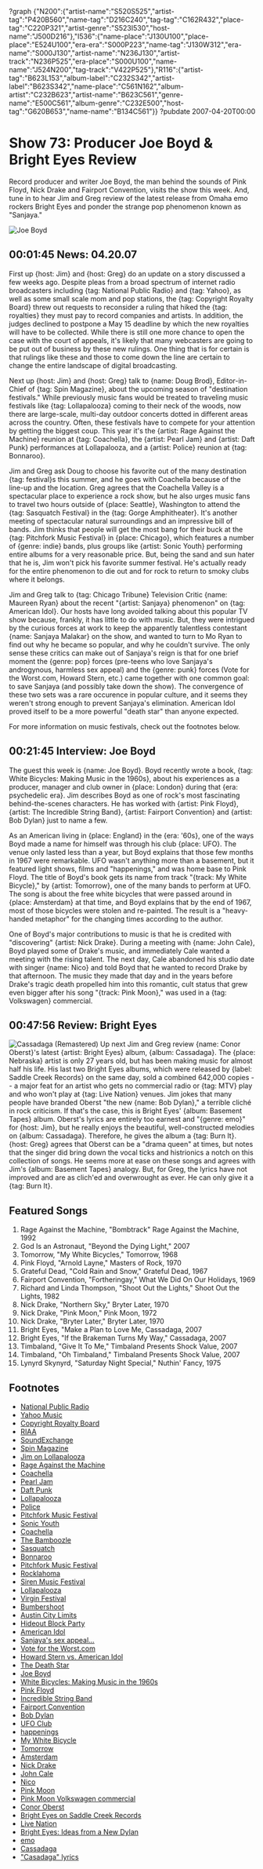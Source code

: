 ?graph {"N200":{"artist-name":"S520S525","artist-tag":"P420B560","name-tag":"D216C240","tag-tag":"C162R432","place-tag":"C220P321","artist-genre":"S523I530","host-name":"J500D216"},"I536":{"name-place":"J130U100","place-place":"E524U100","era-era":"S000P223","name-tag":"J130W312","era-name":"S000J130","artist-name":"N236J130","artist-track":"N236P525","era-place":"S000U100","name-name":"J524N200","tag-track":"V422P525"},"R116":{"artist-tag":"B623L153","album-label":"C232S342","artist-label":"B623S342","name-place":"C561N162","album-artist":"C232B623","artist-name":"B623C561","genre-name":"E500C561","album-genre":"C232E500","host-tag":"G620B653","name-name":"B134C561"}}
?pubdate 2007-04-20T00:00

# Show 73: Producer Joe Boyd & Bright Eyes Review
Record producer and writer Joe Boyd, the man behind the sounds of Pink Floyd, Nick Drake and Fairport Convention, visits the show this week. And, tune in to hear Jim and Greg review of the latest release from Omaha emo rockers Bright Eyes and ponder the strange pop phenomenon known as "Sanjaya."

![Joe Boyd](http://static.soundopinions.org/images/2007/JoeBoyd.jpg)

## 00:01:45 News: 04.20.07
First up {host: Jim} and {host: Greg} do an update on a story discussed a few weeks ago. Despite pleas from a broad spectrum of internet radio broadcasters including {tag: National Public Radio} and {tag: Yahoo}, as well as some small scale mom and pop stations, the {tag: Copyright Royalty Board} threw out requests to reconsider a ruling that hiked the {tag: royalties} they must pay to record companies and artists. In addition, the judges declined to postpone a May 15 deadline by which the new royalties will have to be collected. While there is still one more chance to open the case with the court of appeals, it's likely that many webcasters are going to be put out of business by these new rulings. One thing that is for certain is that rulings like these and those to come down the line are certain to change the entire landscape of digital broadcasting.

Next up {host: Jim} and {host: Greg} talk to {name: Doug Brod}, Editor-in-Chief of {tag: Spin Magazine}, about the upcoming season of "destination festivals." While previously music fans would be treated to traveling music festivals like {tag: Lollapalooza} coming to their neck of the woods, now there are large-scale, multi-day outdoor concerts dotted in different areas across the country. Often, these festivals have to compete for your attention by getting the biggest coup. This year it's the {artist: Rage Against the Machine} reunion at {tag: Coachella}, the {artist: Pearl Jam} and {artist: Daft Punk} performances at Lollapalooza, and a {artist: Police} reunion at {tag: Bonnaroo}.

Jim and Greg ask Doug to choose his favorite out of the many destination {tag: festival}s this summer, and he goes with Coachella because of the line-up and the location. Greg agrees that the Coachella Valley is a spectacular place to experience a rock show, but he also urges music fans to travel two hours outside of {place: Seattle}, Washington to attend the {tag: Sasquatch Festival} in the {tag: Gorge Amphitheater}. It's another meeting of spectacular natural surroundings and an impressive bill of bands. Jim thinks that people will get the most bang for their buck at the {tag: Pitchfork Music Festival} in {place: Chicago}, which features a number of {genre: indie} bands, plus groups like {artist: Sonic Youth} performing entire albums for a very reasonable price. But, being the sand and sun hater that he is, Jim won't pick his favorite summer festival. He's actually ready for the entire phenomenon to die out and for rock to return to smoky clubs where it belongs.

Jim and Greg talk to {tag: Chicago Tribune} Television Critic {name: Maureen Ryan} about the recent "{artist: Sanjaya} phenomenon" on {tag: American Idol}. Our hosts have long avoided talking about this popular TV show because, frankly, it has little to do with music. But, they were intrigued by the curious forces at work to keep the apparently talentless contestant {name: Sanjaya Malakar} on the show, and wanted to turn to Mo Ryan to find out why he became so popular, and why he couldn't survive. The only sense these critics can make out of Sanjaya's reign is that for one brief moment the {genre: pop} forces (pre-teens who love Sanjaya's androgynous, harmless sex appeal) and the {genre: punk} forces (Vote for the Worst.com, Howard Stern, etc.) came together with one common goal: to save Sanjaya (and possibly take down the show). The convergence of these two sets was a rare occurence in popular culture, and it seems they weren't strong enough to prevent Sanjaya's elimination. American Idol proved itself to be a more powerful "death star" than anyone expected. 

For more information on music festivals, check out the footnotes below.

## 00:21:45 Interview: Joe Boyd
The guest this week is {name: Joe Boyd}. Boyd recently wrote a book, {tag: White Bicycles: Making Music in the 1960s}, about his experiences as a producer, manager and club owner in {place: London} during that {era: psychedelic era}. Jim describes Boyd as one of rock's most fascinating behind-the-scenes characters. He has worked with {artist: Pink Floyd}, {artist: The Incredible String Band}, {artist: Fairport Convention} and {artist: Bob Dylan} just to name a few.

As an American living in {place: England} in the {era: '60s}, one of the ways Boyd made a name for himself was through his club {place: UFO}. The venue only lasted less than a year, but Boyd explains that those few months in 1967 were remarkable. UFO wasn't anything more than a basement, but it featured light shows, films and "happenings," and was home base to Pink Floyd. The title of Boyd's book gets its name from track "{track: My White Bicycle}," by {artist: Tomorrow}, one of the many bands to perform at UFO. The song is about the free white bicycles that were passed around in {place: Amsterdam} at that time, and Boyd explains that by the end of 1967, most of those bicycles were stolen and re-painted. The result is a "heavy-handed metaphor" for the changing times according to the author.

One of Boyd's major contributions to music is that he is credited with "discovering" {artist: Nick Drake}. During a meeting with {name: John Cale}, Boyd played some of Drake's music, and immediately Cale wanted a meeting with the rising talent. The next day, Cale abandoned his studio date with singer {name: Nico} and told Boyd that he wanted to record Drake by that afternoon. The music they made that day and in the years before Drake's tragic death propelled him into this romantic, cult status that grew even bigger after his song "{track: Pink Moon}," was used in a {tag: Volkswagen} commercial.

## 00:47:56 Review: Bright Eyes
![Cassadaga (Remastered)](http://is5.mzstatic.com/image/thumb/Music71/v4/9a/f0/48/9af0487c-8efb-da53-c274-26c7133577f4/source/600x600bb.jpg "6547614/1167752502")
Up next Jim and Greg review {name: Conor Oberst}'s latest {artist: Bright Eyes} album, {album: Cassadaga}. The {place: Nebraska} artist is only 27 years old, but has been making music for almost half his life. His last two Bright Eyes albums, which were released by {label: Saddle Creek Records} on the same day, sold a combined 642,000 copies -- a major feat for an artist who gets no commercial radio or {tag: MTV} play and who won't play at {tag: Live Nation} venues. Jim jokes that many people have branded Oberst "the new {name: Bob Dylan}," a terrible cliché in rock criticism. If that's the case, this is Bright Eyes' {album: Basement Tapes} album. Oberst's lyrics are entirely too earnest and "{genre: emo}" for {host: Jim}, but he really enjoys the beautiful, well-constructed melodies on {album: Cassadaga}. Therefore, he gives the album a {tag: Burn It}. {host: Greg} agrees that Oberst can be a "drama queen" at times, but notes that the singer did bring down the vocal ticks and histrionics a notch on this collection of songs. He seems more at ease on these songs and agrees with Jim's {album: Basement Tapes} analogy. But, for Greg, the lyrics have not improved and are as clich'ed and overwrought as ever. He can only give it a {tag: Burn It}.

## Featured Songs
1. Rage Against the Machine, "Bombtrack" Rage Against the Machine, 1992
2. God Is an Astronaut, "Beyond the Dying Light," 2007
3. Tomorrow, "My White Bicycles," Tomorrow, 1968
4. Pink Floyd, "Arnold Layne," Masters of Rock, 1970
5. Grateful Dead, "Cold Rain and Snow," Grateful Dead, 1967
6. Fairport Convention, "Fortheringay," What We Did On Our Holidays, 1969
7. Richard and Linda Thompson, "Shoot Out the Lights," Shoot Out the Lights, 1982
8. Nick Drake, "Northern Sky," Bryter Later, 1970
9. Nick Drake, "Pink Moon," Pink Moon, 1972
10. Nick Drake, "Bryter Later," Bryter Later, 1970
11. Bright Eyes, "Make a Plan to Love Me, Cassadaga, 2007
12. Bright Eyes, "If the Brakeman Turns My Way," Cassadaga, 2007
13. Timbaland, "Give It To Me," Timbaland Presents Shock Value, 2007
14. Timbaland, "Oh Timbaland," Timbaland Presents Shock Value, 2007
15. Lynyrd Skynyrd, "Saturday Night Special," Nuthin' Fancy, 1975

## Footnotes
- [National Public Radio](http://www.npr.org/)
- [Yahoo Music](http://music.yahoo.com/)
- [Copyright Royalty Board](http://www.loc.gov/crb)
- [RIAA](http://www.riaa.com/)
- [SoundExchange](http://www.soundexchange.com/)
- [Spin Magazine](http://www.spin.com/)
- [Jim on Lollapalooza](http://www.jimdero.com/News2003/July14Lolla.htm)
- [Rage Against the Machine](http://www.ratm.com/)
- [Coachella](http://www.coachella.com/)
- [Pearl Jam](http://www.pearljam.com/)
- [Daft Punk](http://www.daftpunk.com/)
- [Lollapalooza](http://www.lollapalooza.com/)
- [Police](http://www.thepolicefile.com/)
- [Pitchfork Music Festival](http://pitchforkmusicfestival.com/)
- [Sonic Youth](http://www.sonicyouth.com/)
- [Coachella](http://www.coachella.com/)
- [The Bamboozle](http://www.thebamboozle.com/)
- [Sasquatch](http://www.sasquatchfestival.com/)
- [Bonnaroo](http://www.bonnaroo.com/)
- [Pitchfork Music Festival](http://www.pitchforkmusicfestival.com/)
- [Rocklahoma](http://www.rockfeverfest.com/)
- [Siren Music Festival](http://www.villagevoice.com/siren/)
- [Lollapalooza](http://www.lollapalooza.com/)
- [Virgin Festival](http://www.virginfestival.com/2007/index.html)
- [Bumbershoot](http://www.bumbershoot.org/)
- [Austin City Limits](http://www.aclfestival.com/)
- [Hideout Block Party](http://www.hideoutchicago.com/)
- [American Idol](http://www.americanidol.com/)
- [Sanjaya's sex appeal...](http://www.shauncassidy.net/)
- [Vote for the Worst.com](http://www.votefortheworst.com/)
- [Howard Stern vs. American Idol](http://www.foxnews.com/story/0,2933,264580,00.html)
- [The Death Star](http://www.starwars.com/databank/location/deathstar/)
- [Joe Boyd](http://www.joeboyd.co.uk/)
- [White Bicycles: Making Music in the 1960s](http://www.amazon.com/White-Bicycles-Making-Music-1960s/dp/1852429100)
- [Pink Floyd](http://www.pinkfloyd.com/)
- [Incredible String Band](http://en.wikipedia.org/wiki/Incredible_String_Band)
- [Fairport Convention](http://www.fairportconvention.com/)
- [Bob Dylan](http://www.bobdylan.com/)
- [UFO Club](http://en.wikipedia.org/wiki/UFO_Club)
- [happenings](http://en.wikipedia.org/wiki/Happening)
- [My White Bicycle](http://www.allmusic.com/cg/amg.dll?p=amg&sql=33:wxfpxxejld6e)
- [Tomorrow](http://www.allmusic.com/cg/amg.dll?p=amg&sql=11:kpfyxql5ld6e)
- [Amsterdam](http://en.wikipedia.org/wiki/Provo)
- [Nick Drake](http://www.nickdrake.com/)
- [John Cale](http://www.john-cale.com/)
- [Nico](http://www.allmusic.com/cg/amg.dll?p=amg&sql=11:0ifwxqr5ld6e)
- [Pink Moon](http://www.amazon.com/Pink-Moon-Nick-Drake/dp/B00000064G)
- [Pink Moon Volkswagen commercial](http://www.youtube.com/watch?v=BIOW9fLT9eY)
- [Conor Oberst](http://images.google.com/images?q=conor%20oberst&ie=UTF-8&oe=UTF-8&aq=t&rls=org.mozilla:en-US:official&client=firefox-a&um=1&sa=N&tab=wi)
- [Bright Eyes on Saddle Creek Records](http://www.saddle-creek.com/bands/brighteyes/)
- [Live Nation](http://www.livenation.com/)
- [Bright Eyes: Ideas from a New Dylan](http://www.npr.org/templates/story/story.php?storyId=9574468&ft=1&f=39)
- [emo](http://en.wikipedia.org/wiki/Emo_(music))
- [Cassadaga](http://www.metacritic.com/music/artists/brighteyes/cassadaga?q=bright%20eyes)
- ["Casadaga" lyrics](http://www.lyricsmania.com/lyrics/bright_eyes_lyrics_3516/cassadaga_lyrics_43215/)
